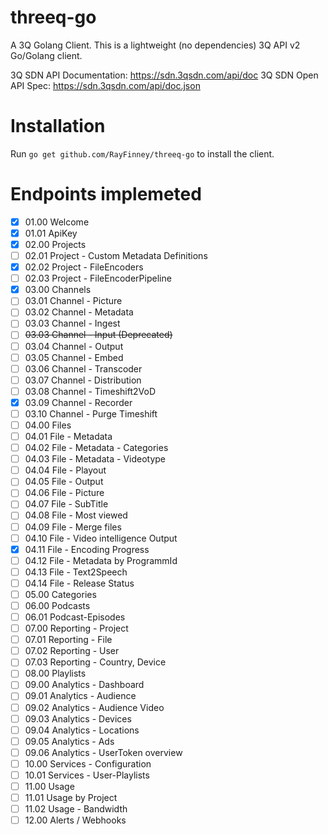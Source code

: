 # threeq-go
A 3Q Golang Client.
This is a lightweight (no dependencies)  3Q API v2 Go/Golang client.

3Q SDN API Documentation: https://sdn.3qsdn.com/api/doc
3Q SDN Open API Spec: https://sdn.3qsdn.com/api/doc.json
# Installation
Run ```go get github.com/RayFinney/threeq-go``` to install the client.

# Endpoints implemeted
- [x] 01.00 Welcome
- [x] 01.01 ApiKey
- [x] 02.00 Projects
- [ ] 02.01 Project - Custom Metadata Definitions
- [x] 02.02 Project - FileEncoders
- [ ] 02.03 Project - FileEncoderPipeline
- [x] 03.00 Channels
- [ ] 03.01 Channel - Picture 
- [ ] 03.02 Channel - Metadata
- [ ] 03.03 Channel - Ingest
- [ ] ~~03.03 Channel - Input (Deprecated)~~
- [ ] 03.04 Channel - Output
- [ ] 03.05 Channel - Embed
- [ ] 03.06 Channel - Transcoder
- [ ] 03.07 Channel - Distribution
- [ ] 03.08 Channel - Timeshift2VoD
- [x] 03.09 Channel - Recorder
- [ ] 03.10 Channel - Purge Timeshift
- [ ] 04.00 Files
- [ ] 04.01 File - Metadata
- [ ] 04.02 File - Metadata - Categories
- [ ] 04.03 File - Metadata - Videotype
- [ ] 04.04 File - Playout
- [ ] 04.05 File - Output
- [ ] 04.06 File - Picture
- [ ] 04.07 File - SubTitle
- [ ] 04.08 File - Most viewed
- [ ] 04.09 File - Merge files
- [ ] 04.10 File - Video intelligence Output
- [x] 04.11 File - Encoding Progress
- [ ] 04.12 File - Metadata by ProgrammId
- [ ] 04.13 File - Text2Speech
- [ ] 04.14 File - Release Status
- [ ] 05.00 Categories
- [ ] 06.00 Podcasts
- [ ] 06.01 Podcast-Episodes
- [ ] 07.00 Reporting - Project
- [ ] 07.01 Reporting - File
- [ ] 07.02 Reporting - User
- [ ] 07.03 Reporting - Country, Device
- [ ] 08.00 Playlists
- [ ] 09.00 Analytics - Dashboard
- [ ] 09.01 Analytics - Audience
- [ ] 09.02 Analytics - Audience Video
- [ ] 09.03 Analytics - Devices
- [ ] 09.04 Analytics - Locations
- [ ] 09.05 Analytics - Ads
- [ ] 09.06 Analytics - UserToken overview
- [ ] 10.00 Services - Configuration
- [ ] 10.01 Services - User-Playlists
- [ ] 11.00 Usage
- [ ] 11.01 Usage by Project
- [ ] 11.02 Usage - Bandwidth
- [ ] 12.00 Alerts / Webhooks
